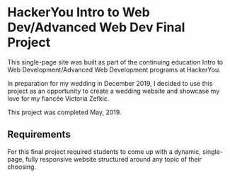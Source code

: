 # HackerYou Intro to Web Dev/Advanced Web Dev Final Project

This single-page site was built as part of the continuing education Intro to Web Development/Advanced Web Development programs at HackerYou. 

In preparation for my wedding in December 2019, I decided to use this project as an opportunity to create a wedding website and showcase my love for my fiancée Victoria Zefkic. 

This project was completed May, 2019.

## Requirements
For this final project required students to come up with a dynamic, single-page, fully responsive website structured around any topic of their choosing.
